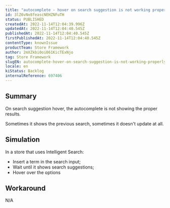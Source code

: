 ```yaml
---
title: "autocomplete - hover on search suggestion is not working properly"
id: 3lZ6vNv8feascNEHZNFuTH
status: PUBLISHED
createdAt: 2022-11-14T12:04:39.996Z
updatedAt: 2022-11-14T12:04:40.545Z
publishedAt: 2022-11-14T12:04:40.545Z
firstPublishedAt: 2022-11-14T12:04:40.545Z
contentType: knownIssue
productTeam: Store Framework
author: 2mXZkbi0oi061KicTExNjo
tag: Store Framework
slugEN: autocomplete-hover-on-search-suggestion-is-not-working-properly
locale: en
kiStatus: Backlog
internalReference: 697406
---
```


## Summary


On search suggestion hover, the autocomplete is not showing the proper results.

Sometimes it shows the previous search, sometimes it doesn't update at all.



## Simulation


In a store that uses Intelligent Search:
- Insert a term in the search input;
- Wait until it shows search suggestions;
- Hover over the options



## Workaround


N/A

